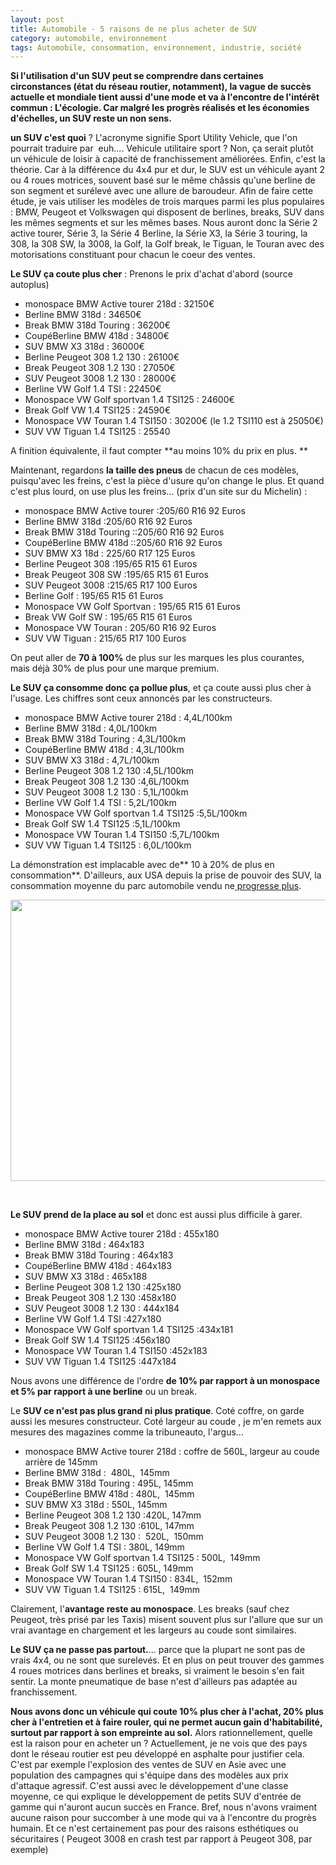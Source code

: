 ```yaml
---
layout: post
title: Automobile - 5 raisons de ne plus acheter de SUV
category: automobile, environnement
tags: Automobile, consommation, environnement, industrie, société
---
```

**Si l'utilisation d'un SUV peut se comprendre dans certaines circonstances (état du réseau routier, notamment), la vague de succès actuelle et mondiale tient aussi d'une mode et va à l'encontre de l'intérêt commun : L'écologie. Car malgré les progrès réalisés et les économies d'échelles, un SUV reste un non sens.**

**un SUV c'est quoi** ? L'acronyme signifie Sport Utility Vehicle, que l'on pourrait traduire par  euh.... Vehicule utilitaire sport ? Non, ça serait plutôt un véhicule de loisir à capacité de franchissement améliorées. Enfin, c'est la théorie. Car à la différence du 4x4 pur et dur, le SUV est un véhicule ayant 2 ou 4 roues motrices, souvent basé sur le même châssis qu'une berline de son segment et surélevé avec une allure de baroudeur. Afin de faire cette étude, je vais utiliser les modèles de trois marques parmi les plus populaires : BMW, Peugeot et Volkswagen qui disposent de berlines, breaks, SUV dans les mêmes segments et sur les mêmes bases. Nous auront donc la Série 2 active tourer, Série 3, la Série 4 Berline, la Série X3, la Série 3 touring, la 308, la 308 SW, la 3008, la Golf, la Golf break, le Tiguan, le Touran avec des motorisations constituant pour chacun le coeur des ventes.

**Le SUV ça coute plus cher** : Prenons le prix d'achat d'abord (source autoplus)

 * monospace BMW Active tourer 218d : 32150€
 * Berline BMW 318d : 34650€
 * Break BMW 318d Touring : 36200€
 * CoupéBerline BMW 418d : 34800€
 * SUV BMW X3 318d : 36000€
 * Berline Peugeot 308 1.2 130 : 26100€
 * Break Peugeot 308 1.2 130 : 27050€
 * SUV Peugeot 3008 1.2 130 : 28000€
 * Berline VW Golf 1.4 TSI : 22450€
 * Monospace VW Golf sportvan 1.4 TSI125 : 24600€
 * Break Golf VW 1.4 TSI125 : 24590€
 * Monospace VW Touran 1.4 TSI150 : 30200€ (le 1.2 TSI110 est à 25050€)
 * SUV VW Tiguan 1.4 TSI125 : 25540

A finition équivalente, il faut compter **au moins 10% du prix en plus. **

Maintenant, regardons **la taille des pneus** de chacun de ces modèles, puisqu'avec les freins, c'est la pièce d'usure qu'on change le plus. Et quand c'est plus lourd, on use plus les freins... (prix d'un site sur du Michelin) :

 * monospace BMW Active tourer :205/60 R16 92 Euros
 * Berline BMW 318d :205/60 R16 92 Euros
 * Break BMW 318d Touring ::205/60 R16 92 Euros
 * CoupéBerline BMW 418d ::205/60 R16 92 Euros
 * SUV BMW X3 18d : 225/60 R17 125 Euros
 * Berline Peugeot 308 :195/65 R15 61 Euros
 * Break Peugeot 308 SW :195/65 R15 61 Euros
 * SUV Peugeot 3008 :215/65 R17 100 Euros
 * Berline Golf : 195/65 R15 61 Euros
 * Monospace VW Golf Sportvan : 195/65 R15 61 Euros
 * Break VW Golf SW : 195/65 R15 61 Euros
 * Monospace VW Touran : 205/60 R16 92 Euros
 * SUV VW Tiguan : 215/65 R17 100 Euros

On peut aller de **70 à 100%** de plus sur les marques les plus courantes, mais déjà 30% de plus pour une marque premium.

**Le SUV ça consomme donc ça pollue plus**, et ça coute aussi plus cher à l'usage. Les chiffres sont ceux annoncés par les constructeurs.

 * monospace BMW Active tourer 218d : 4,4L/100km
 * Berline BMW 318d : 4,0L/100km
 * Break BMW 318d Touring : 4,3L/100km
 * CoupéBerline BMW 418d : 4,3L/100km
 * SUV BMW X3 318d : 4,7L/100km
 * Berline Peugeot 308 1.2 130 :4,5L/100km
 * Break Peugeot 308 1.2 130 :4,6L/100km
 * SUV Peugeot 3008 1.2 130 : 5,1L/100km
 * Berline VW Golf 1.4 TSI : 5,2L/100km
 * Monospace VW Golf sportvan 1.4 TSI125 :5,5L/100km
 * Break Golf SW 1.4 TSI125 :5,1L/100km
 * Monospace VW Touran 1.4 TSI150 :5,7L/100km
 * SUV VW Tiguan 1.4 TSI125 : 6,0L/100km

La démonstration est implacable avec de** 10 à 20% de plus en consommation**. D'ailleurs, aux USA depuis la prise de pouvoir des SUV, la consommation moyenne du parc automobile vendu ne<a href="http://www.autoblog.com/2017/05/09/us-fleetwide-mpg-reaches-highest-level-in-almost-a-year/"> progresse plus</a>.

<img class="alignnone size-medium" src="http://o.aolcdn.com/dims-shared/dims3/GLOB/crop/1206x679+0+0/resize/800x450!/format/jpg/quality/85/http://o.aolcdn.com/hss/storage/midas/6b93f2bc3a936a331fb895dbaa6a143a/205246211/umtri.png" width="800" height="450" />

 

**Le SUV prend de la place au sol** et donc est aussi plus difficile à garer.

 * monospace BMW Active tourer 218d : 455x180
 * Berline BMW 318d : 464x183
 * Break BMW 318d Touring : 464x183
 * CoupéBerline BMW 418d : 464x183
 * SUV BMW X3 318d : 465x188
 * Berline Peugeot 308 1.2 130 :425x180
 * Break Peugeot 308 1.2 130 :458x180
 * SUV Peugeot 3008 1.2 130 : 444x184
 * Berline VW Golf 1.4 TSI :427x180
 * Monospace VW Golf sportvan 1.4 TSI125 :434x181
 * Break Golf SW 1.4 TSI125 :456x180
 * Monospace VW Touran 1.4 TSI150 :452x183
 * SUV VW Tiguan 1.4 TSI125 :447x184

Nous avons une différence de l'ordre **de 10% par rapport à un monospace et 5% par rapport à une berline** ou un break.

Le **SUV ce n'est pas plus grand ni plus pratique**. Coté coffre, on garde aussi les mesures constructeur. Coté largeur au coude , je m'en remets aux mesures des magazines comme la tribuneauto, l'argus...

 * monospace BMW Active tourer 218d : coffre de 560L, largeur au coude arrière de 145mm
 * Berline BMW 318d :  480L,  145mm
 * Break BMW 318d Touring : 495L, 145mm
 * CoupéBerline BMW 418d : 480L,  145mm
 * SUV BMW X3 318d : 550L, 145mm
 * Berline Peugeot 308 1.2 130 :420L, 147mm
 * Break Peugeot 308 1.2 130 :610L, 147mm
 * SUV Peugeot 3008 1.2 130 :  520L,  150mm
 * Berline VW Golf 1.4 TSI : 380L, 149mm
 * Monospace VW Golf sportvan 1.4 TSI125 : 500L,  149mm
 * Break Golf SW 1.4 TSI125 : 605L, 149mm
 * Monospace VW Touran 1.4 TSI150 : 834L,  152mm
 * SUV VW Tiguan 1.4 TSI125 : 615L,  149mm

Clairement, l'**avantage reste au monospace**. Les breaks (sauf chez Peugeot, très prisé par les Taxis) misent souvent plus sur l'allure que sur un vrai avantage en chargement et les largeurs au coude sont similaires.

**Le SUV ça ne passe pas partout.**... parce que la plupart ne sont pas de vrais 4x4, ou ne sont que surelevés. Et en plus on peut trouver des gammes 4 roues motrices dans berlines et breaks, si vraiment le besoin s'en fait sentir. La monte pneumatique de base n'est d'ailleurs pas adaptée au franchissement.

**Nous avons donc un véhicule qui coute 10% plus cher à l'achat, 20% plus cher à l'entretien et à faire rouler, qui ne permet aucun gain d'habitabilité, surtout par rapport à son empreinte au sol.** Alors rationnellement, quelle est la raison pour en acheter un ? Actuellement, je ne vois que des pays dont le réseau routier est peu développé en asphalte pour justifier cela. C'est par exemple l'explosion des ventes de SUV en Asie avec une population des campagnes qui s'équipe dans des modèles aux prix d'attaque agressif. C'est aussi avec le développement d'une classe moyenne, ce qui explique le développement de petits SUV d'entrée de gamme qui n'auront aucun succès en France. Bref, nous n'avons vraiment aucune raison pour succomber à une mode qui va à l'encontre du progrès humain. Et ce n'est certainement pas pour des raisons esthétiques ou sécuritaires ( Peugeot 3008 en crash test par rapport à Peugeot 308, par exemple)

 

